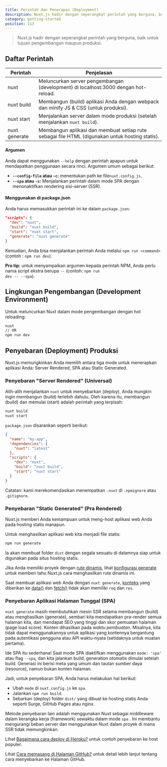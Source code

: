 ```yaml
---
title: Perintah dan Penerapan (Deployment)
description: Nuxt.js hadir dengan seperangkat perintah yang berguna, baik untuk tujuan pengembangan maupun produksi.
category: getting-started
position: 113
---
```


> Nuxt.js hadir dengan seperangkat perintah yang berguna, baik untuk tujuan pengembangan maupun produksi.

## Daftar Perintah

| Perintah      | Penjelasan                                                                                     |
| ------------- | ---------------------------------------------------------------------------------------------- |
| nuxt          | Meluncurkan server pengembangan (development) di localhost:3000 dengan hot-reload.             |
| nuxt build    | Membangun (build) aplikasi Anda dengan webpack dan minify JS & CSS (untuk produksi).           |
| nuxt start    | Menjalankan server dalam mode produksi (setelah menjalankan `nuxt build`).                     |
| nuxt generate | Membangun aplikasi dan membuat setiap rute sebagai file HTML (digunakan untuk hosting statis). |

#### Argumen

Anda dapat menggunakan `--help` dengan perintah apapun untuk mendapatkan penggunaan secara rinci. Argumen umum sebagai berikut:

- **`--config-file` atau `-c`:** menentukan path ke file`nuxt.config.js`.
- **`--spa` atau `-s`:** Menjalankan perintah dalam mode SPA dengan menonaktifkan rendering sisi-server (SSR).

#### Menggunakan di package.json

Anda harus memasukkan perintah ini ke dalam `package.json`:

```json
"scripts": {
  "dev": "nuxt",
  "build": "nuxt build",
  "start": "nuxt start",
  "generate": "nuxt generate"
}
```

Kemudian, Anda bisa menjalankan perintah Anda melalui `npm run <command>` (contoh : `npm run dev`).

<div class="Alert Alert--nuxt-green">

<b>Pro tip:</b> untuk menyampaikan argumen kepada perintah NPM, Anda perlu nama script ekstra berupa <code>--</code> (contoh: <code>npm run dev -- --spa</code>).

</div>

## Lingkungan Pengembangan (Development Environment)

Untuk meluncurkan Nuxt dalam mode pengembangan dengan hot reloading:

```bash
nuxt
// OR
npm run dev
```

## Penyebaran (Deployment) Produksi

Nuxt.js memungkinkan Anda memilih antara tiga mode untuk menerapkan aplikasi Anda: Server Rendered, SPA atau Static Generated.

### Penyebaran "Server Rendered" (Universal)

Alih-alih menjalankan `nuxt` untuk menyebarkan (deploy), Anda mungkin ingin membangun (build) terlebih dahulu. Oleh karena itu, membangun (build) dan memulai (start) adalah perintah yang terpisah:

```bash
nuxt build
nuxt start
```

`package.json` disarankan seperti berikut:

```json
{
  "name": "my-app",
  "dependencies": {
    "nuxt": "latest"
  },
  "scripts": {
    "dev": "nuxt",
    "build": "nuxt build",
    "start": "nuxt start"
  }
}
```

Catatan: kami merekomendasikan menempatkan `.nuxt` di `.npmignore` atau `.gitignore`.

### Penyebaran "Static Generated" (Pra Rendered)

Nuxt.js memberi Anda kemampuan untuk meng-host aplikasi web Anda pada hosting statis manapun.

Untuk menghasilkan aplikasi web kita menjadi file statis:

```bash
npm run generate
```

Ia akan membuat folder `dist` dengan segala sesuatu di dalamnya siap untuk digunakan pada situs hosting statis.

Jika Anda memiliki proyek dengan [rute dinamis](/guide/routing#dynamic-routes), lihat [konfigurasi generate](/api/configuration-generate) untuk memberi tahu Nuxt.js cara menghasilkan rute dinamis ini.

<div class="Alert">

Saat membuat aplikasi web Anda dengan `nuxt generate`, [konteks](/api/context) yang diberikan ke [data()](/guide/async-data#the-data-method) dan [fetch()](/guide/vuex-store#the-fetch-method) tidak akan memiliki `req` dan `res`.

</div>

### Penyebaran Aplikasi Halaman Tunggal (SPA)

`nuxt generate` masih membutuhkan mesin SSR selama membangun (build) atau menghasilkan (generate), sembari kita mendapatkan pra-render semua halaman kita, dan mendapat SEO yang tinggi dan skor pemuatan halaman (page load score). Konten dihasilkan pada _waktu pembuatan_. Misalnya, kita tidak dapat menggunakannya untuk aplikasi yang kontennya bergantung pada autentikasi pengguna atau API waktu-nyata (setidaknya untuk muatan pertama).

Ide SPA itu sederhana! Saat mode SPA diaktifkan menggunakan `mode: 'spa'` atau flag `--spa`, dan kita jalankan build, generation otomatis dimulai setelah build. Generasi ini berisi meta yang umum dan tautan sumber daya (resource), namun bukan konten halaman.

Jadi, untuk penyebaran SPA, Anda harus melakukan hal berikut:

- Ubah `mode` di `nuxt.config.js` ke `spa`.
- Jalankan `npm run build`.
- Sebarkan (deploy) folder `dist/` yang dibuat ke hosting statis Anda seperti Surge, GitHub Pages atau nginx.

Metode penyebaran lain adalah menggunakan Nuxt sebagai middleware dalam kerangka kerja (framework) sewaktu dalam mode `spa` . Ini membantu mengurangi beban server dan menggunakan Nuxt dalam proyek di mana SSR tidak memungkinkan.

<div class="Alert">

Lihat [Bagaimana cara deploy di Heroku?](/faq/heroku-deployment) untuk contoh penyebaran ke host populer.

</div>

<div class="Alert">

Lihat [Cara memasang di Halaman GitHub?](/faq/github-pages) untuk detail lebih lanjut tentang cara menyebarkan ke Halaman GitHub.

</div>
